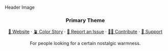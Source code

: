 Header Image
<h3 align="center">Primary Theme</h3>

<p align="center">
<a href="" alt="">🎠 Website</a>
    ⋅
<a href="" alt="">🪴 Color Story</a>
    ⋅
<a href="" alt="">🐛 Report an Issue</a>
    ⋅
<a href="" alt="">🙋‍♀️ Contribute</a>
    ⋅
<a href="" alt="">💛 Support</a>
</p>

<p align="center">
For people looking for a certain nostalgic warmness.
</p>